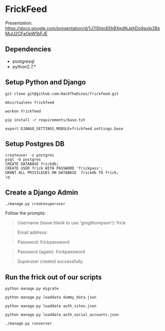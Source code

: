 # FrickFeed

Presentation: https://docs.google.com/presentation/d/1J7i5hto65hBXedNJehDo9axlp2BxMuU2CFaOpW1bFJE

## Dependencies
* postgresql 
* python2.7.*

## Setup Python and Django
`git clone git@github.com:HackTheDinos/frickfeed.git`

`mkvirtualenv frickfeed`

`workon frickfeed`

`pip install -r requirements/base.txt`

`export DJANGO_SETTINGS_MODULE=frickfeed.settings.base`

## Setup Postgres DB

```
createuser -s postgres
psql -U postgres
CREATE DATABASE frickdb;
CREATE USER frick WITH PASSWORD 'frickpass';
GRANT ALL PRIVILEGES ON DATABASE  frickdb TO frick;
\q
```

## Create a Django Admin
`./manage.py createsuperuser`

Follow the prompts:

> Username (leave blank to use 'gregthompson'): frick

> Email address: 

> Password: frickpassword

> Password (again): frickpassword

> Superuser created successfully.

## Run the frick out of our scripts
`python manage.py migrate`

`python manage.py loaddata dummy_data.json`

`python manage.py loaddata auth_sites.json`

`python manage.py loaddata auth_social_accounts.json`

`./manage.py runserver`
